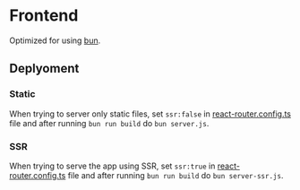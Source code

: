 # Frontend

Optimized for using [bun](https://bun.sh/).

## Deplyoment

### Static
When trying to server only static files, set `ssr:false` in [react-router.config.ts](react-router.config.ts) file
and after running `bun run build` do `bun server.js`.

### SSR

When trying to serve the app using SSR, set `ssr:true` in [react-router.config.ts](react-router.config.ts) file
and after running `bun run build` do `bun server-ssr.js`.
